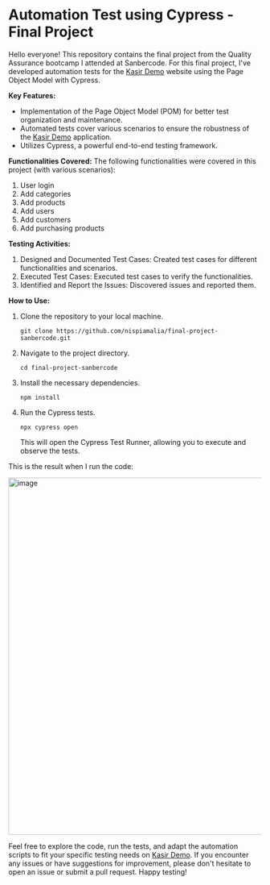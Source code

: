 # Automation Test using Cypress - Final Project

Hello everyone! This repository contains the final project from the Quality Assurance bootcamp I attended at Sanbercode. For this final project, I've developed automation tests for the [Kasir Demo](http://kasirdemo.belajarqa.com/) website using the Page Object Model with Cypress.

**Key Features:**
- Implementation of the Page Object Model (POM) for better test organization and maintenance.
- Automated tests cover various scenarios to ensure the robustness of the [Kasir Demo](http://kasirdemo.belajarqa.com/) application.
- Utilizes Cypress, a powerful end-to-end testing framework.

**Functionalities Covered:**
The following functionalities were covered in this project (with various scenarios):
1. User login
2. Add categories
3. Add products
4. Add users
5. Add customers
6. Add purchasing products

**Testing Activities:**
1. Designed and Documented Test Cases: Created test cases for different functionalities and scenarios.
2. Executed Test Cases: Executed test cases to verify the functionalities.
3. Identified and Report the Issues: Discovered issues and reported them.

**How to Use:**
1. Clone the repository to your local machine.
   ```
   git clone https://github.com/nispiamalia/final-project-sanbercode.git
   ```
2. Navigate to the project directory.
   ```
   cd final-project-sanbercode
   ```
3. Install the necessary dependencies.
   ```
   npm install
   ```
4. Run the Cypress tests.
   ```
   npx cypress open
   ```
   This will open the Cypress Test Runner, allowing you to execute and observe the tests.

This is the result when I run the code:

<img width="709" alt="image" src="https://github.com/nispiamalia/final-project-sanbercode/assets/110650876/cb92cd42-6611-4ec5-bec4-a2aea71ca76d">


Feel free to explore the code, run the tests, and adapt the automation scripts to fit your specific testing needs on [Kasir Demo](http://kasirdemo.belajarqa.com/). If you encounter any issues or have suggestions for improvement, please don't hesitate to open an issue or submit a pull request. Happy testing!
